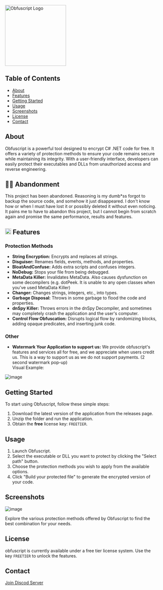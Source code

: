 <img src="https://github.com/user-attachments/assets/480efc94-95d9-48a1-968b-e16d3d176fd8" alt="Obfuscript Logo" width="200"/>

## Table of Contents

- [About](#about)
- [Features](#features)
- [Getting Started](#getting-started)
- [Usage](#usage)
- [Screenshots](#screenshots)
- [License](#license)
- [Contact](#contact)

## About

Obfuscript is a powerful tool designed to encrypt C# .NET code for free. It offers a variety of protection methods to ensure your code remains secure while maintaining its integrity. With a user-friendly interface, developers can easily protect their executables and DLLs from unauthorized access and reverse engineering.

## 👋🏻 Abandonment

This project has been abandoned.
Reasoning is my dumb*ss forgot to backup the source code, and somehow it just disappeared. I don't know how or when I must have lost it or possibly deleted it without even noticing. It pains me to have to abandon this project, but I cannot begin from scratch again and promise the same performance, results and features.

## <img src="https://github.com/user-attachments/assets/0817ee18-fa22-4b72-937a-272812bd896d" alt="Obfuscript Logo" width="20"/> Features

### Protection Methods

- **String Encryption:** Encrypts and replaces all strings.
- **Disguiser:** Renames fields, events, methods, and properties.
- **BloatAndConfuse:** Adds extra scripts and confuses integers.
- **NoDebug:** Stops your file from being debugged.
- **MetaData Killer:** Invalidates MetaData. Also causes dysfunction on some decompilers (e.g. dotPeek. It is unable to any open classes when you've used MetaData Killer)
- **Changer:** Changes strings, integers, etc., into types.
- **Garbage Disposal:** Throws in some garbage to flood the code and properties.
- **dnSpy Killer:** Throws errors in the dnSpy Decompiler, and sometimes may completely crash the application and the user's computer.
- **Control Flow Obfuscation:** Disrupts logical flow by randomizing blocks, adding opaque predicates, and inserting junk code.

### Other

- **Watermark Your Application to support us:** We provide obfuscript's features and services all for free, and we appreciate when users credit us. This is a way to support us as we do not support payments. (2 second watermark pop-up) <br>Visual Example:

![image](https://github.com/user-attachments/assets/c5925011-a892-41b1-8d13-e151a44a8f25)

## Getting Started

To start using Obfuscript, follow these simple steps:

1. Download the latest version of the application from the releases page.
2. Unzip the folder and run the application.
3. Obtain the **free** license key: `FREETIER`.

## Usage

1. Launch Obfuscript.
2. Select the executable or DLL you want to protect by clicking the "Select path" button.
3. Choose the protection methods you wish to apply from the available options.
4. Click "Build your protected file" to generate the encrypted version of your code.

## Screenshots

![image](https://github.com/user-attachments/assets/c9740817-b571-4129-8bf9-08eb38d1defb)

Explore the various protection methods offered by Obfuscript to find the best combination for your needs.

## License

obfuscript is currently available under a free tier license system. Use the key `FREETIER` to unlock the features.<br>

## Contact

[Join Discod Server](https://discord.gg/wmq3nU9YXM)
